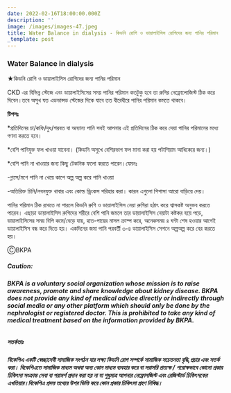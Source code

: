 ```yaml
---
date: 2022-02-16T18:00:00.000Z
description: ''
image: /images/images-47.jpeg
title: Water Balance in dialysis - কিডনি রোগি ও ডায়ালাইসিস রোগিদের জন্য পানির পরিমান
_template: post
---
```



### Water Balance in dialysis

★কিডনি রোগি ও ডায়ালাইসিস রোগিদের জন্য পানির পরিমান

CKD এর বিভিন্ন স্টেজে এবং ডায়ালাইসিসের সময় পানির পরিমান কতটুকু হবে তা রুগির নেফ্রোলোজিস্ট ঠিক করে দিবেন।তবে অসুখ যত এডভান্সড স্টেজের দিকে যাবে তত ধীরেধীরে পানির পরিমান কমতে থাকবে।

**টিপসঃ**

\*প্রতিদিনের চা/কফি/দুধ/শরবত বা অন্যান্য পানি সবই আপনার এই প্রতিদিনের ঠিক করে দেয়া পানির পরিমানের মধ্যে গণনা করতে হবে।

\*বেশি পানিযুক্ত ফল খাওয়া যাবেনা। (কিডনি অসুখে বেশিরভাগ ফল মানা করা হয় পটাশিয়াম আধিক্যের জন্য।)

\*বেশি পানি না খাওয়ার জন্য কিছু টেকনিক ফলো করতে পারেন।যেমনঃ

\-গ্লাসে/মগে পানি না খেয়ে কাপে অল্প অল্প করে পানি খাওয়া

\-অতিরিক্ত চিনি/লবনযুক্ত খাবার এবং কোল্ড ড্রিংকস পরিহার করা। কারন এগুলো পিপাসা আরো বাড়িয়ে দেয়।

পানির পরিমান ঠিক রাখতে না পারলে কিডনি রুগি ও ডায়ালাইসিস নেয়া রুগিরা হঠাৎ করে শ্বাসকষ্ট অনুভব করতে পারেন। এছাড়া ডায়ালাইসিস রুগিদের শরীরে বেশি পানি জমলে তার ডায়ালাইসিস নেয়াটা কষ্টকর হয়ে পড়ে, ডায়ালাইসিসের সময় বিপি কমে/বেড়ে যায়, হাত-পায়ের মাসল ক্রাম্প করে, অনেকসময় ৪ ঘন্টা শেষ হওয়ার আগেই ডায়ালাইসিস বন্ধ করে দিতে হয়। একদিনের জমা পানি পরবর্তী ৩-৪ ডায়ালাইসিস সেশনে অল্পঅল্প করে বের করতে হয়।

ⒸBKPA

##### **Caution:**

###### **BKPA is a voluntary social organization whose mission is to raise awareness, promote and share knowledge about kidney disease. BKPA does not provide any kind of medical advice directly or indirectly through social media or any other platform which should only be done by the nephrologist or registered doctor. This is prohibited to take any kind of medical treatment based on the information provided by BKPA.**

##### **সতর্কতাঃ**

###### **বিকেপিএ একটি স্বেচ্ছাসেবী সামাজিক সংগঠন যার লক্ষ্য কিডনি রোগ সম্পর্কে সামাজিক সচেতনতা বৃদ্ধি,প্রচার এবং সতর্ক করা। বিকেপিএতে সামাজিক মাধ্যম অথবা অন্য কোন মাধ্যম ব্যবহার করে বা সরাসরি প্রত্যক্ষ / পরোক্ষভাবে কোনো প্রকার চিকিৎসা সংক্রান্ত সেবা বা পরামর্শ প্রদান করা হয় না যা শুধুমাত্র আপনার নেফ্রোলজিস্ট এবং রেজিস্টার্ড চিকিৎসকের এখতিয়ার।বিকেপিএ প্রদত্ত তথ্যের উপর ভিত্তি করে কোন প্রকার চিকিৎসা গ্রহণ নিষিদ্ধ।**
